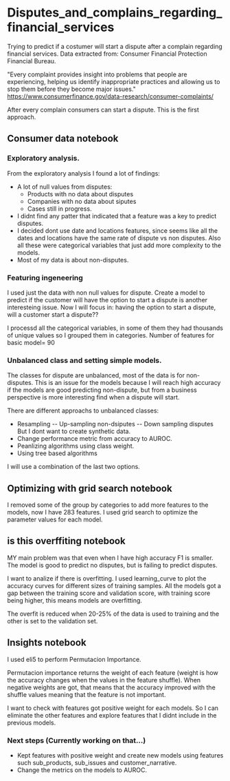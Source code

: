 # Disputes_and_complains_regarding_financial_services
Trying to predict if a costumer will start a dispute after a complain regarding financial services. Data extracted from: Consumer Financial Protection Financial Bureau.

"Every complaint provides insight into problems that people are experiencing, helping us identify inappropriate practices and allowing us to stop them before they become major issues." https://www.consumerfinance.gov/data-research/consumer-complaints/

After every complain consumers can start a dispute. This is the first approach.

## Consumer data notebook

### Exploratory analysis.
From the exploratory analysis I found a lot of findings:
- A lot of null values from disputes:
   - Products with no data about disputes
   - Companies with no data about siputes
   - Cases still in progress.
- I didnt find any patter that indicated that a feature was a key to predict disputes.
- I decided dont use date and locations features, since seems like all the dates and locations have the same rate of dispute vs non disputes. Also all these were categorical variables that just add more complexity to the models.
- Most of my data is about non-disputes.
### Featuring ingeneering
I used just the data with non null values for dispute. Create a model to predict if the customer will have the option to start a dispute is another interesteing issue. 
Now I will focus in: having the option to start a dispute, will a customer start a dispute??

I processd all the categorical variables, in some of them they had thousands of unique values so I grouped them in categories.
Number of features for basic model= 90

### Unbalanced class and setting simple models.

The classes for dispute are unbalanced, most of the data is for non-disputes. This is an issue for the models because I will reach high accuracy if the models are good predicting non-dispute, but from a business perspective is more interesting find when a dispute will start.

There are different approachs to unbalanced classes:
- Resampling 
-- Up-sampling non-dsiputes
-- Down sampling disputes
   But I dont want to create synthetic data.
-  Change performance metric from accuracy to AUROC.
-  Peanlizing algorithms using class weight.
-  Using tree based algorithms

I will use a combination of the last two options.

## Optimizing with grid search notebook

I removed some of the group by categories to add more features to the models, now I  have 283 features.
I used grid search to optimize the parameter values for each model.

## is this overffiting notebook

MY main problem was that even when I have high accuracy F1 is smaller. The model is good  to predict no disputes, but is failing to predict disputes.

I want to analize if there is overfitting. I used learning_curve to plot the accuracy curves for different sizes of training samples.
All the models got a gap between the training score and validation score, with training score being higher, this means models are overfitting.

The overfit is reduced when 20-25% of the data is used to training and the other is set to the validation set.

## Insights notebook
I used eli5 to perform Permutacion Importance.

Permutacion importance returns the weight of each feature (weight is how the accuracy changes when the values in the feature shuffle).
When negative weights are got, that means that the accuracy improved with the shuffle values meaning that the feature is not important.

I want to check with features got positive weight for each models. So I can eliminate the other features and explore features that I didnt include in the previous models.

### Next steps (Currently working on that...)

- Kept features with positive weight and create new models using features such sub_products, sub_issues and customer_narrative.
- Change the metrics on the models to AUROC.

